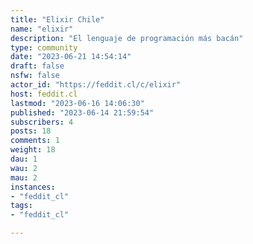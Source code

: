 ```yaml
---
title: "Elixir Chile" 
name: "elixir"
description: "El lenguaje de programación más bacán"
type: community
date: "2023-06-21 14:54:14"
draft: false
nsfw: false
actor_id: "https://feddit.cl/c/elixir"
host: feddit.cl
lastmod: "2023-06-16 14:06:30"
published: "2023-06-14 21:59:54"
subscribers: 4
posts: 18
comments: 1
weight: 18
dau: 1
wau: 2
mau: 2
instances:
- "feddit_cl"
tags: 
- "feddit_cl"

---
```


